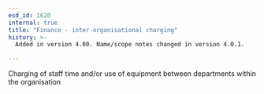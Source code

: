 ```yaml
---
esd_id: 1620
internal: true
title: "Finance - inter-organisational charging"
history: >-
  Added in version 4.00. Name/scope notes changed in version 4.0.1.

---
```


Charging of staff time and/or use of equipment between departments within the organisation


